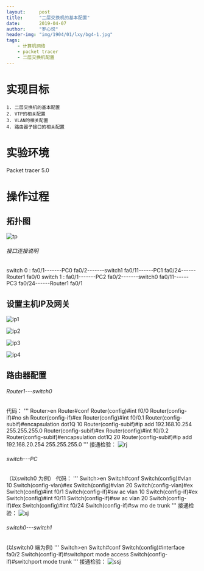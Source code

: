 ```yaml
---
layout:     post
title:      "二层交换机的基本配置"
date:       2019-04-07
author:     "罗心悦"
header-img: "img/1904/01/lxy/bg4-1.jpg"
tags:
    - 计算机网络
    - packet tracer
    - 二层交换机配置
---
```


# 实现目标

	1. 二层交换机的基本配置
	2. VTP的相关配置
	3. VLAN的相关配置
	4. 路由器子接口的相关配置

# 实验环境

Packet tracer 5.0

# 操作过程

## 拓扑图

![tp](/Blog-Share/img/1904/01/lxy/tp.png)

###### 接口连接说明
switch 0 :    fa0/1-------PC0
              fa0/2-------switch1
              fa0/11------PC1
              fa0/24------Router1 fa0/0
switch 1 :    fa0/1-------PC2
              fa0/2-------switch0
              fa0/11------PC3
              fa0/24------Router1 fa0/1

## 设置主机IP及网关

![ip1](/Blog-Share/img/1904/01/lxy/ip1.png)

![ip2](/Blog-Share/img/1904/01/lxy/ip2.png)

![ip3](/Blog-Share/img/1904/01/lxy/ip3.png)

![ip4](/Blog-Share/img/1904/01/lxy/ip4.png)

## 路由器配置

###### Router1---switch0
代码：
'''
    Router>en
    Router#conf
    Router(config)#int f0/0
    Router(config-if)#no sh
    Router(config-if)#ex
    Router(config)#int f0/0.1
    Router(config-subif)#encapsulation dot1Q 10
    Router(config-subif)#ip add 192.168.10.254 255.255.255.0
    Router(config-subif)#ex
    Router(config)#int f0/0.2
    Router(config-subif)#encapsulation dot1Q 20
    Router(config-subif)#ip add 192.168.20.254 255.255.255.0
'''
接通检验：
![rj](/Blog-Share/img/1904/01/lxy/rj.png)

###### switch---PC
（以switch0 为例）
代码：
'''
    Switch>en
    Switch#conf
    Switch(config)#vlan 10
    Switch(config-vlan)#ex
    Switch(config)#vlan 20
    Switch(config-vlan)#ex
    Switch(config)#int f0/1
    Switch(config-if)#sw ac vlan 10
    Switch(config-if)#ex
    Switch(config)#int f0/11
    Switch(config-if)#sw ac vlan 20
    Switch(config-if)#ex
    Switch(config)#int f0/24
    Switch(config-if)#sw mo de trunk
'''
接通检验：
![sj](/Blog-Share/img/1904/01/lxy/sj.png)

###### switch0---switch1
(以switch0 端为例)
'''
    Switch>en
    Switch#conf
    Switch(config)#interface fa0/2
    Switch(config-if)#switchport mode access
    Switch(config-if)#switchport mode trunk
'''
接通检验：
![ssj](/Blog-Share/img/1904/01/lxy/ssj.png)
